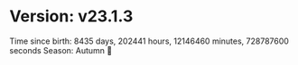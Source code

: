 # Version: v23.1.3
Time since birth: 8435 days, 202441 hours, 12146460 minutes, 728787600 seconds
Season: Autumn 🍁
